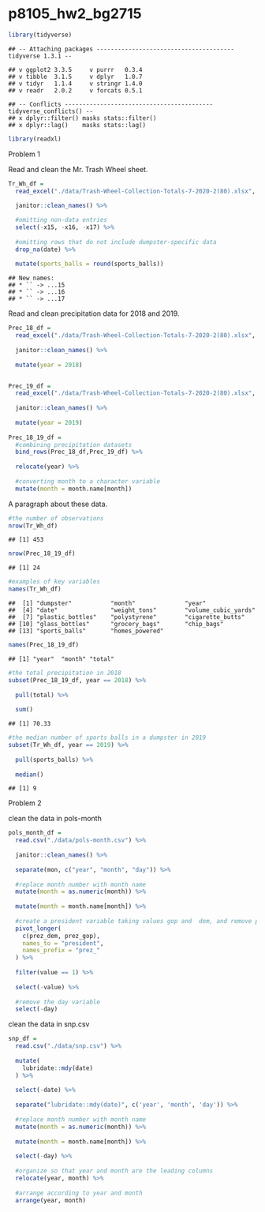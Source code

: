 p8105\_hw2\_bg2715
================

``` r
library(tidyverse)
```

    ## -- Attaching packages --------------------------------------- tidyverse 1.3.1 --

    ## v ggplot2 3.3.5     v purrr   0.3.4
    ## v tibble  3.1.5     v dplyr   1.0.7
    ## v tidyr   1.1.4     v stringr 1.4.0
    ## v readr   2.0.2     v forcats 0.5.1

    ## -- Conflicts ------------------------------------------ tidyverse_conflicts() --
    ## x dplyr::filter() masks stats::filter()
    ## x dplyr::lag()    masks stats::lag()

``` r
library(readxl)
```

Problem 1

Read and clean the Mr. Trash Wheel sheet.

``` r
Tr_Wh_df = 
  read_excel("./data/Trash-Wheel-Collection-Totals-7-2020-2(80).xlsx", sheet = 1) %>%
  
  janitor::clean_names() %>%

  #omitting non-data entries  
  select(-x15, -x16, -x17) %>%
  
  #omitting rows that do not include dumpster-specific data
  drop_na(date) %>%
  
  mutate(sports_balls = round(sports_balls))
```

    ## New names:
    ## * `` -> ...15
    ## * `` -> ...16
    ## * `` -> ...17

Read and clean precipitation data for 2018 and 2019.

``` r
Prec_18_df = 
  read_excel("./data/Trash-Wheel-Collection-Totals-7-2020-2(80).xlsx", range = "A2:B14", sheet = 7) %>%
  
  janitor::clean_names() %>% 
  
  mutate(year = 2018)


Prec_19_df = 
  read_excel("./data/Trash-Wheel-Collection-Totals-7-2020-2(80).xlsx", range = "A2:B14", sheet = 6) %>%
  
  janitor::clean_names() %>%
  
  mutate(year = 2019) 
  
Prec_18_19_df = 
  #combining precipitation datasets
  bind_rows(Prec_18_df,Prec_19_df) %>% 
  
  relocate(year) %>%
  
  #converting month to a character variable 
  mutate(month = month.name[month]) 
```

A paragraph about these data.

``` r
#the number of observations
nrow(Tr_Wh_df)
```

    ## [1] 453

``` r
nrow(Prec_18_19_df)
```

    ## [1] 24

``` r
#examples of key variables
names(Tr_Wh_df)
```

    ##  [1] "dumpster"           "month"              "year"              
    ##  [4] "date"               "weight_tons"        "volume_cubic_yards"
    ##  [7] "plastic_bottles"    "polystyrene"        "cigarette_butts"   
    ## [10] "glass_bottles"      "grocery_bags"       "chip_bags"         
    ## [13] "sports_balls"       "homes_powered"

``` r
names(Prec_18_19_df)
```

    ## [1] "year"  "month" "total"

``` r
#the total precipitation in 2018
subset(Prec_18_19_df, year == 2018) %>%
  
  pull(total) %>%
  
  sum()
```

    ## [1] 70.33

``` r
#the median number of sports balls in a dumpster in 2019
subset(Tr_Wh_df, year == 2019) %>%
  
  pull(sports_balls) %>%
  
  median()
```

    ## [1] 9

Problem 2

clean the data in pols-month

``` r
pols_month_df = 
  read.csv("./data/pols-month.csv") %>%
  
  janitor::clean_names() %>%
  
  separate(mon, c("year", "month", "day")) %>%
  
  #replace month number with month name
  mutate(month = as.numeric(month)) %>%
  
  mutate(month = month.name[month]) %>%
  
  #create a president variable taking values gop and  dem, and remove prez_dem and prez_gop
  pivot_longer(
    c(prez_dem, prez_gop),
    names_to = "president",
    names_prefix = "prez_"
  ) %>%
  
  filter(value == 1) %>%
  
  select(-value) %>%
  
  #remove the day variable
  select(-day)
```

clean the data in snp.csv

``` r
snp_df = 
  read.csv("./data/snp.csv") %>%
  
  mutate(
    lubridate::mdy(date)
  ) %>%
  
  select(-date) %>%
  
  separate("lubridate::mdy(date)", c('year', 'month', 'day')) %>%
  
  #replace month number with month name
  mutate(month = as.numeric(month)) %>%
  
  mutate(month = month.name[month]) %>%
  
  select(-day) %>%
  
  #organize so that year and month are the leading columns
  relocate(year, month) %>%
  
  #arrange according to year and month
  arrange(year, month)
```
